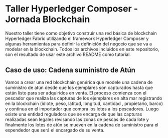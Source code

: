 # Taller Hyperledger Composer - Jornada Blockchain

Nuestro taller tiene como objetivo construir una red básica de blockchain Hyperledger Fabric utilizando el framework Hyperledger Composer y algunas herramientas para definir la definición del negocio que se va a modelar en la blockchain.
Todos los archivos incluidos en este repositorio, son el resultado de usar este archivo README como tutorial.

## Caso de uso: Cadena suministro de Atún
Vamos a crear una red blockchain genérica que modele una cadena de suministro de atún desde que los ejemplares son capturados hasta que están listo para ser adquiridos en venta.
El proceso comienza con el pescador que realiza las capturas de los ejemplares en alta mar registrando en la blockchain (idlote, peso, latitud, longitud, cantidad , propietario, barco) y continua en el importador que compra los lotes a los pescadores.
Luego existe una entidad reguladora que se encarga de que las capturas realizadas sean legales revisando las zonas de pescas de cada lote y finalmente los lotes de atún se mueven en la cadena de suministro para el expendedor que será el encargado de su venta.





